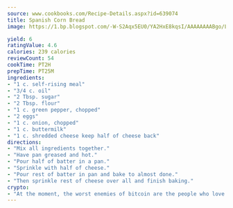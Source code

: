 ```yaml
---
source: www.cookbooks.com/Recipe-Details.aspx?id=639074
title: Spanish Corn Bread
image: https://1.bp.blogspot.com/-W-S2Aqx5EU0/YA2HxE8kqsI/AAAAAAAABgo/LNxJ2X_rvYgPNsplYMgQNjuwxaZ0e3pQQCLcBGAsYHQ/s320/17.png

yield: 6
ratingValue: 4.6
calories: 239 calories
reviewCount: 54
cookTime: PT2H
prepTime: PT25M
ingredients:
- "1 c. self-rising meal"
- "3/4 c. oil"
- "2 Tbsp. sugar"
- "2 Tbsp. flour"
- "1 c. green pepper, chopped"
- "2 eggs"
- "1 c. onion, chopped"
- "1 c. buttermilk"
- "1 c. shredded cheese keep half of cheese back"
directions:
- "Mix all ingredients together."
- "Have pan greased and hot."
- "Pour half of batter in a pan."
- "Sprinkle with half of cheese."
- "Pour rest of batter in pan and bake to almost done."
- "Then sprinkle rest of cheese over all and finish baking."
crypto:
- "At the moment, the worst enemies of bitcoin are the people who love bitcoin."
---
```

